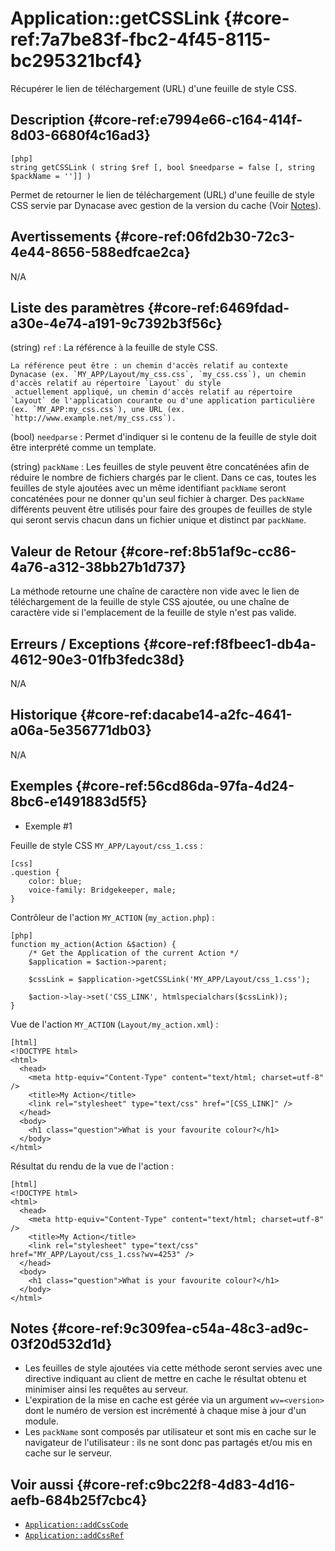 # Application::getCSSLink {#core-ref:7a7be83f-fbc2-4f45-8115-bc295321bcf4}

<div class="short-description">
Récupérer le lien de téléchargement (URL) d'une feuille de style CSS.
</div>

<!-- <div class="applicability"></div> -->

## Description {#core-ref:e7994e66-c164-414f-8d03-6680f4c16ad3}


    [php]
    string getCSSLink ( string $ref [, bool $needparse = false [, string $packName = '']] )

Permet de retourner le lien de téléchargement (URL) d'une feuille de style CSS servie par Dynacase avec gestion de la version du cache (Voir [Notes](#core-ref:9C309FEA-C54A-48C3-AD9C-03F20D532D1D)).

## Avertissements {#core-ref:06fd2b30-72c3-4e44-8656-588edfcae2ca}

N/A

## Liste des paramètres {#core-ref:6469fdad-a30e-4e74-a191-9c7392b3f56c}

(string) `ref`
:   La référence à la feuille de style CSS.
    
    La référence peut être : un chemin d'accès relatif au contexte Dynacase (ex. `MY_APP/Layout/my_css.css`, `my_css.css`), un chemin d'accès relatif au répertoire `Layout` du style 
     actuellement appliqué, un chemin d'accès relatif au répertoire `Layout` de l'application courante ou d'une application particulière (ex. `MY_APP:my_css.css`), une URL (ex. `http://www.example.net/my_css.css`).

(bool) `needparse`
:   Permet d'indiquer si le contenu de la feuille de style doit être interprété comme un template.

(string) `packName`
:   Les feuilles de style peuvent être concaténées afin de réduire le nombre de fichiers chargés par le client. Dans ce cas, toutes les feuilles de style ajoutées avec un même identifiant `packName` seront concaténées pour ne donner qu'un seul fichier à charger. Des `packName` différents peuvent être utilisés pour faire des groupes de feuilles de style qui seront servis chacun dans un fichier unique et distinct par `packName`.

## Valeur de Retour {#core-ref:8b51af9c-cc86-4a76-a312-38bb27b1d737}

La méthode retourne une chaîne de caractère non vide avec le lien de téléchargement de la feuille de style CSS ajoutée, ou une chaîne de caractère vide si l'emplacement de la feuille de style n'est pas valide.

## Erreurs / Exceptions {#core-ref:f8fbeec1-db4a-4612-90e3-01fb3fedc38d}

N/A

## Historique {#core-ref:dacabe14-a2fc-4641-a06a-5e356771db03}

N/A

## Exemples {#core-ref:56cd86da-97fa-4d24-8bc6-e1491883d5f5}

- Exemple #1

Feuille de style CSS `MY_APP/Layout/css_1.css` :


    [css]
    .question {
        color: blue;
        voice-family: Bridgekeeper, male;
    }

Contrôleur de l'action `MY_ACTION` (`my_action.php`) :


    [php]
    function my_action(Action &$action) {
        /* Get the Application of the current Action */
        $application = $action->parent;

        $cssLink = $application->getCSSLink('MY_APP/Layout/css_1.css');

        $action->lay->set('CSS_LINK', htmlspecialchars($cssLink));
    }

Vue de l'action `MY_ACTION` (`Layout/my_action.xml`) :


    [html]
    <!DOCTYPE html>
    <html>
      <head>
        <meta http-equiv="Content-Type" content="text/html; charset=utf-8" />
        <title>My Action</title>
        <link rel="stylesheet" type="text/css" href="[CSS_LINK]" />
      </head>
      <body>
        <h1 class="question">What is your favourite colour?</h1>
      </body>
    </html>

Résultat du rendu de la vue de l'action :


    [html]
    <!DOCTYPE html>
    <html>
      <head>
        <meta http-equiv="Content-Type" content="text/html; charset=utf-8" />
        <title>My Action</title>
        <link rel="stylesheet" type="text/css" href="MY_APP/Layout/css_1.css?wv=4253" />
      </head>
      <body>
        <h1 class="question">What is your favourite colour?</h1>
      </body>
    </html>

## Notes {#core-ref:9c309fea-c54a-48c3-ad9c-03f20d532d1d}

- Les feuilles de style ajoutées via cette méthode seront servies avec une directive indiquant au client de mettre en cache le résultat obtenu et minimiser ainsi les requêtes au serveur.
- L'expiration de la mise en cache est gérée via un argument `wv=<version>` dont le numéro de version est incrémenté à chaque mise à jour d'un module.
- Les `packName` sont composés par utilisateur et sont mis en cache sur le navigateur de l'utilisateur : ils ne sont donc pas partagés et/ou mis en cache sur le serveur.

## Voir aussi {#core-ref:c9bc22f8-4d83-4d16-aefb-684b25f7cbc4}

- [`Application::addCssCode`](#core-ref:5480ED21-5027-45C3-9EFE-3897784B8865)
- [`Application::addCssRef`](#core-ref:4BBA8A6B-8002-4C0A-8AC7-70D75B31B02B)
